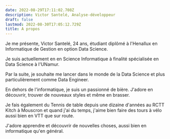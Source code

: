 ```yaml
---
date: 2022-08-29T17:11:02.708Z
description: Victor Santelé, Analyse-développeur
draft: false
lastmod: 2022-08-30T17:05:12.729Z
title: A propos
---
```


Je me présente, Victor Santelé, 24 ans, étudiant diplômé à l'Henallux en Informatique de Gestion en option Data Science.

Je suis actuellement en en Science Informatique à finalité spécialisée en Data Science à l'UNamur.

Par la suite, je souhaite me lancer dans le monde de la Data Science et plus particulièrement comme Data Engineer.

En dehors de l'informatique, je suis un passionné de bière. J'adore en découvrir, trouver de nouveaux styles et même en brasser.

Je fais également du Tennis de table depuis une dizaine d'années au RCTT Kitch à Mouscron et quand j'ai du temps, j'aime bien faire des tours à vélo aussi bien en VTT que sur route.

J'adore apprendre et découvrir de nouvelles choses, aussi bien en informatique qu'en général.
